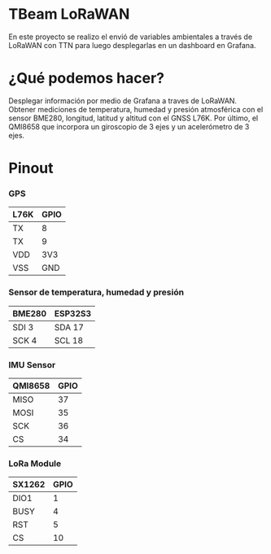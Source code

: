 # TBeam LoRaWAN
En este proyecto se realizo el envió de variables ambientales a través de LoRaWAN con TTN para luego desplegarlas en un dashboard en Grafana.

# ¿Qué podemos hacer?

Desplegar información por medio de Grafana a traves de LoRaWAN. Obtener mediciones de temperatura, humedad y presión atmosférica con el sensor BME280, longitud, latitud y altitud con el GNSS L76K. Por último, el QMI8658 que incorpora un giroscopio de 3 ejes y un acelerómetro de 3 ejes. 

# Pinout


### GPS
L76K | GPIO 
--- | --- 
TX | 8
TX | 9
VDD | 3V3
VSS | GND

### Sensor de temperatura, humedad y presión
BME280 | ESP32S3
--- | ---
SDI 3 | SDA 17
SCK 4 |  SCL 18

### IMU Sensor
QMI8658 | GPIO 
--- | --- 
MISO | 37
MOSI | 35
SCK | 36
CS | 34

### LoRa Module
SX1262 | GPIO 
--- | --- 
DIO1 | 1
BUSY | 4
RST | 5
CS | 10
